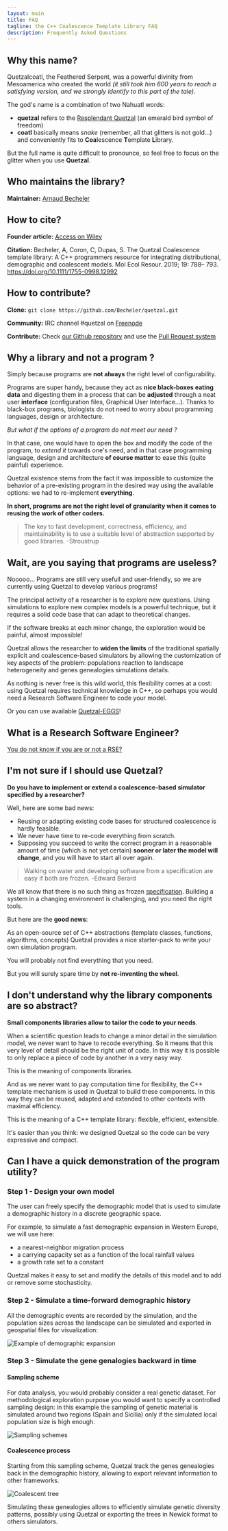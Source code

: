 ```yaml
---
layout: main
title: FAQ
tagline: the C++ Coalescence Template Library FAQ
description: Frequently Asked Questions
---
```


## Why this name?

Quetzalcoatl, the Feathered Serpent, was a powerful divinity from Mesoamerica who created the world
*(it still took him 600 years to reach a satisfying version, and we strongly identify to this part
  of the tale).*

The god's name is a combination of two Nahuatl words:
- **quetzal** refers to the [Resplendant Quetzal](https://en.wikipedia.org/wiki/Resplendent_quetzal) (an emerald bird symbol of freedom)
- **coatl** basically means *snake* (remember, all that glitters is not gold...) and
conveniently fits to **Coa**lescence **T**emplate **L**ibrary.

But the full name is quite difficult to pronounce, so feel free to focus on the glitter when you use **Quetzal**.

## Who maintains the library?

**Maintainer:** [Arnaud Becheler](https://becheler.github.io/)

## How to cite?  

**Founder article:** [Access on Wiley](https://onlinelibrary.wiley.com/doi/full/10.1111/1755-0998.12992)

**Citation:** Becheler, A, Coron, C, Dupas, S. The Quetzal Coalescence template library: A C++ programmers resource for integrating distributional, demographic and coalescent models. Mol Ecol Resour. 2019; 19: 788– 793. https://doi.org/10.1111/1755-0998.12992

## How to contribute?  

**Clone:** ``git clone https://github.com/Becheler/quetzal.git``

**Community:** IRC channel \#quetzal on [Freenode](https://webchat.freenode.net/)

**Contribute:** Check [our Github repository](https://github.com/Becheler/quetzal) and use the [Pull Request system](https://help.github.com/articles/creating-a-pull-request/)

## Why a library and not a program ?

Simply because programs are **not always** the right level of configurability.

Programs are super handy, because they act as **nice black-boxes eating data** and
digesting them in a process that can be **adjusted** through a neat user **interface** (configuration files,
Graphical User Interface...). Thanks to black-box programs, biologists do not need to
worry about programming languages, design or architecture.

*But what if the options of a program do not meet our need ?*

In that case, one would have to open the box and modify the code of the program, to *extend it* towards one's need,
and in that case programming language, design and architecture **of course matter** to ease this (quite painful) experience.

Quetzal existence stems from the fact it was impossible to customize the behavior
of a pre-existing program in the desired way using the available options: we had
to re-implement **everything**.

**In short, programs are not the right level of granularity when it comes to reusing the work of other coders.**

> The key to fast development, correctness, efficiency, and maintainability is
to use a suitable level of abstraction supported by good libraries.
> -Stroustrup

## Wait, are you saying that programs are useless?

Nooooo...  Programs are still very usefull and user-friendly, so we are currently using Quetzal
to develop various programs!

The principal activity of a researcher is to explore new questions. Using simulations
to explore new complex models is a powerful technique, but it requires a solid
code base that can adapt to theoretical changes.

If the software breaks at each minor change, the exploration would be
painful, almost impossible!

Quetzal allows the researcher to **widen the limits** of the traditional spatially explicit
and coalescence-based simulators by allowing the customization of key aspects of
the problem: populations reaction to landscape heterogeneity and genes genealogies
simulations details.

As nothing is never free is this wild world, this flexibility comes at a cost:
using Quetzal requires technical knowledge in C++, so perhaps you would need a
Research Software Engineer to code your model.

Or you can use available [Quetzal-EGGS](/pages/quetzal_eggs/home)!

## What is a Research Software Engineer?

[You do not know if you are or not a RSE?](https://rse.ac.uk/who/)

## I'm not sure if I should use Quetzal?

**Do you have to implement or extend a coalescence-based simulator specified by a researcher?**

Well, here are some bad news:
 - Reusing or adapting existing code bases for structured coalescence is hardly feasible.
 - We never have time to re-code everything from scratch.
 - Supposing you succeed to write the correct program
in a reasonable amount of time (which is not yet certain) **sooner or later the model will change**,
and you will have to start all over again.

> Walking on water and developing software from a specification are easy if both are frozen.
> -Edward Berard

We all know that there is no such thing as frozen [specification](https://en.wikipedia.org/wiki/Software_requirements_specification). Building a
system in a changing environment is challenging, and you need the right tools.

But here are the **good news**:

As an open-source set of C++ abstractions (template classes, functions, algorithms, concepts)
Quetzal provides a nice starter-pack to write your own simulation program.

You will probably not find everything that you need.

But you will surely spare time by **not re-inventing the wheel**.

## I don't understand why the library components are so abstract?

**Small components libraries allow to tailor the code to your needs**.

When a scientific question leads to change a minor detail in the simulation model,
we never want to have to recode everything. So it means that this very level of
detail should be the right unit of code. In this way it is possible to only replace
a piece of code by another in a very easy way.

This is the meaning of components libraries.

And as we never want to pay computation time for flexibility, the C++ template
mechanism is used in Quetzal to build these components. In this way they can be
reused, adapted and extended to other contexts with maximal efficiency.

This is the meaning of a C++ template library: flexible, efficient, extensible.

It's easier than you think: we designed Quetzal so the code can be very expressive and compact.

## Can I have a quick demonstration of the program utility?

### Step 1 - Design your own model

The user can freely specify the demographic model that is used to simulate a
demographic history in a discrete geographic space.

For example, to simulate a fast demographic expansion in Western Europe, we will use
here:
* a nearest-neighbor migration process
* a carrying capacity set as a function of the local rainfall values
* a growth rate set to a constant

Quetzal makes it easy to set and modify the details of this model and to add
or remove some stochasticity.

### Step 2 - Simulate a time-forward demographic history

All the demographic events are recorded by the simulation, and
the population sizes across the landscape can be simulated and exported in
geospatial files for visualization:

![Example of demographic expansion]( {{site.url}}/demo/model1/history.gif)

### Step 3 - Simulate the gene genalogies backward in time

#### Sampling scheme

For data analysis, you would probably consider a real genetic dataset.
For methodological exploration purpose you would
want to specify a controlled sampling design: in this example the sampling of genetic material
is simulated around two regions (Spain and Sicilia) only if the simulated local
population size is high enough.

![Sampling schemes]( {{site.url}}/demo/model1/sampling.png)

#### Coalescence process

Starting from this sampling scheme, Quetzal track the genes genealogies
back in the demographic history, allowing to export relevant information to other frameworks.

![Coalescent tree]( {{site.url}}/draw/demo/tree.png)

Simulating these genealogies allows to efficiently simulate genetic diversity patterns,
possibly using Quetzal or exporting the trees in Newick format to others simulators.
